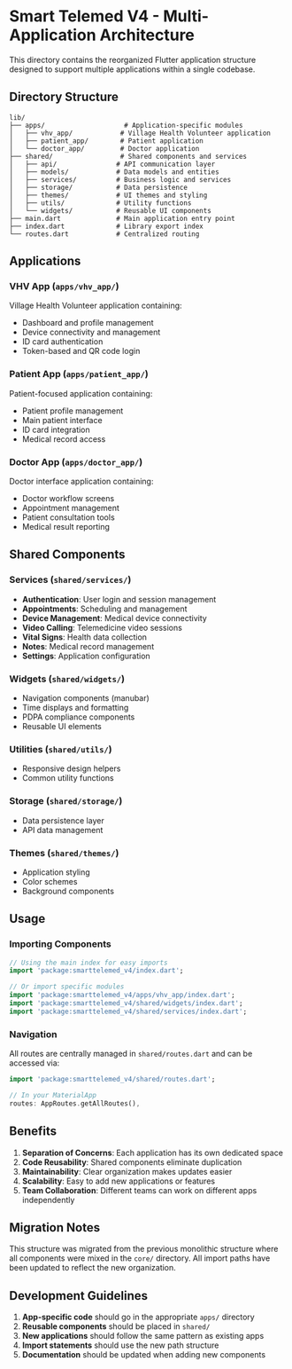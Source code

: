 # Smart Telemed V4 - Multi-Application Architecture

This directory contains the reorganized Flutter application structure designed to support multiple applications within a single codebase.

## Directory Structure

```
lib/
├── apps/                    # Application-specific modules
│   ├── vhv_app/            # Village Health Volunteer application
│   ├── patient_app/        # Patient application
│   └── doctor_app/         # Doctor application
├── shared/                 # Shared components and services
│   ├── api/               # API communication layer
│   ├── models/            # Data models and entities
│   ├── services/          # Business logic and services
│   ├── storage/           # Data persistence
│   ├── themes/            # UI themes and styling
│   ├── utils/             # Utility functions
│   └── widgets/           # Reusable UI components
├── main.dart              # Main application entry point
├── index.dart             # Library export index
└── routes.dart            # Centralized routing
```

## Applications

### VHV App (`apps/vhv_app/`)
Village Health Volunteer application containing:
- Dashboard and profile management
- Device connectivity and management
- ID card authentication
- Token-based and QR code login

### Patient App (`apps/patient_app/`)
Patient-focused application containing:
- Patient profile management
- Main patient interface
- ID card integration
- Medical record access

### Doctor App (`apps/doctor_app/`)
Doctor interface application containing:
- Doctor workflow screens
- Appointment management
- Patient consultation tools
- Medical result reporting

## Shared Components

### Services (`shared/services/`)
- **Authentication**: User login and session management
- **Appointments**: Scheduling and management
- **Device Management**: Medical device connectivity
- **Video Calling**: Telemedicine video sessions
- **Vital Signs**: Health data collection
- **Notes**: Medical record management
- **Settings**: Application configuration

### Widgets (`shared/widgets/`)
- Navigation components (manubar)
- Time displays and formatting
- PDPA compliance components
- Reusable UI elements

### Utilities (`shared/utils/`)
- Responsive design helpers
- Common utility functions

### Storage (`shared/storage/`)
- Data persistence layer
- API data management

### Themes (`shared/themes/`)
- Application styling
- Color schemes
- Background components

## Usage

### Importing Components

```dart
// Using the main index for easy imports
import 'package:smarttelemed_v4/index.dart';

// Or import specific modules
import 'package:smarttelemed_v4/apps/vhv_app/index.dart';
import 'package:smarttelemed_v4/shared/widgets/index.dart';
import 'package:smarttelemed_v4/shared/services/index.dart';
```

### Navigation

All routes are centrally managed in `shared/routes.dart` and can be accessed via:

```dart
import 'package:smarttelemed_v4/shared/routes.dart';

// In your MaterialApp
routes: AppRoutes.getAllRoutes(),
```

## Benefits

1. **Separation of Concerns**: Each application has its own dedicated space
2. **Code Reusability**: Shared components eliminate duplication
3. **Maintainability**: Clear organization makes updates easier
4. **Scalability**: Easy to add new applications or features
5. **Team Collaboration**: Different teams can work on different apps independently

## Migration Notes

This structure was migrated from the previous monolithic structure where all components were mixed in the `core/` directory. All import paths have been updated to reflect the new organization.

## Development Guidelines

1. **App-specific code** should go in the appropriate `apps/` directory
2. **Reusable components** should be placed in `shared/`
3. **New applications** should follow the same pattern as existing apps
4. **Import statements** should use the new path structure
5. **Documentation** should be updated when adding new components